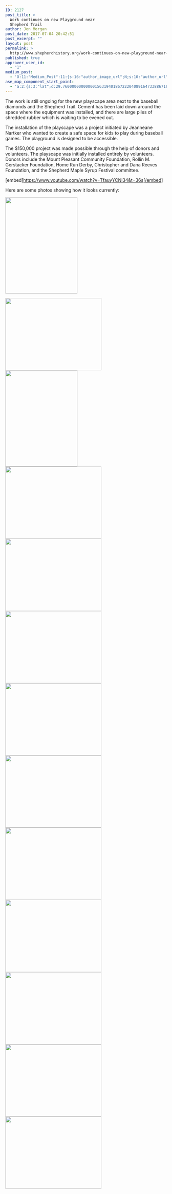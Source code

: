 ```yaml
---
ID: 2127
post_title: >
  Work continues on new Playground near
  Shepherd Trail
author: Jon Morgan
post_date: 2017-07-04 20:42:51
post_excerpt: ""
layout: post
permalink: >
  http://www.shepherdhistory.org/work-continues-on-new-playground-near-shepherd-trail/
published: true
approver_user_id:
  - "1"
medium_post:
  - 'O:11:"Medium_Post":11:{s:16:"author_image_url";N;s:10:"author_url";N;s:11:"byline_name";N;s:12:"byline_email";N;s:10:"cross_link";s:2:"no";s:2:"id";N;s:21:"follower_notification";s:3:"yes";s:7:"license";s:19:"all-rights-reserved";s:14:"publication_id";s:12:"881fb60cdbf3";s:6:"status";s:4:"none";s:3:"url";N;}'
ase_map_component_start_point:
  - 'a:2:{s:3:"lat";d:29.760000000000001563194018672220408916473388671875;s:3:"lng";d:-95.3799999999999954525264911353588104248046875;}'
---
```

The work is still ongoing for the new playscape area next to the baseball diamonds and the Shepherd Trail. Cement has been laid down around the space where the equipment was installed, and there are large piles of shredded rubber which is waiting to be evened out.

The installation of the playscape was a project initiated by Jeanneane Nartker who wanted to create a safe space for kids to play during baseball games. The playground is designed to be accessible.

The $150,000 project was made possible through the help of donors and volunteers. The playscape was initially installed entirely by volunteers. Donors include the Mount Pleasant Community Foundation, Rollin M. Gerstacker Foundation, Home Run Derby, Christopher and Dana Reeves Foundation, and the Shepherd Maple Syrup Festival committee.

[embed]https://www.youtube.com/watch?v=TfauyYCNi34&t=36s[/embed]

Here are some photos showing how it looks currently:

<img class="alignnone size-medium wp-image-2198" src="http://www.shepherdhistory.org/wp-content/uploads/2017/07/null-22-225x300.jpeg" alt="" width="225" height="300" />

<img class="alignnone size-medium wp-image-2203" src="http://www.shepherdhistory.org/wp-content/uploads/2017/07/null-27-300x225.jpeg" alt="" width="300" height="225" /> <img class="alignnone size-medium wp-image-2200" src="http://www.shepherdhistory.org/wp-content/uploads/2017/07/null-24-225x300.jpeg" alt="" width="225" height="300" /> <img class="alignnone size-medium wp-image-2195" src="http://www.shepherdhistory.org/wp-content/uploads/2017/07/null-19-300x225.jpeg" alt="" width="300" height="225" /> <img class="alignnone size-medium wp-image-2191" src="http://www.shepherdhistory.org/wp-content/uploads/2017/07/null-15-300x225.jpeg" alt="" width="300" height="225" /> <img class="alignnone size-medium wp-image-2190" src="http://www.shepherdhistory.org/wp-content/uploads/2017/07/null-14-300x225.jpeg" alt="" width="300" height="225" /> <img class="alignnone size-medium wp-image-2186" src="http://www.shepherdhistory.org/wp-content/uploads/2017/07/null-10-300x225.jpeg" alt="" width="300" height="225" /> <img class="alignnone size-medium wp-image-2187" src="http://www.shepherdhistory.org/wp-content/uploads/2017/07/null-11-300x225.jpeg" alt="" width="300" height="225" /> <img class="alignnone size-medium wp-image-2182" src="http://www.shepherdhistory.org/wp-content/uploads/2017/07/null-6-300x225.jpeg" alt="" width="300" height="225" /> <img class="alignnone size-medium wp-image-2184" src="http://www.shepherdhistory.org/wp-content/uploads/2017/07/null-8-300x225.jpeg" alt="" width="300" height="225" /> <img class="alignnone size-medium wp-image-2179" src="http://www.shepherdhistory.org/wp-content/uploads/2017/07/null-3-300x225.jpeg" alt="" width="300" height="225" /> <img class="alignnone size-medium wp-image-2177" src="http://www.shepherdhistory.org/wp-content/uploads/2017/07/null-1-300x225.jpeg" alt="" width="300" height="225" /> <img class="alignnone size-medium wp-image-2176" src="http://www.shepherdhistory.org/wp-content/uploads/2017/07/null-300x225.jpeg" alt="" width="300" height="225" />